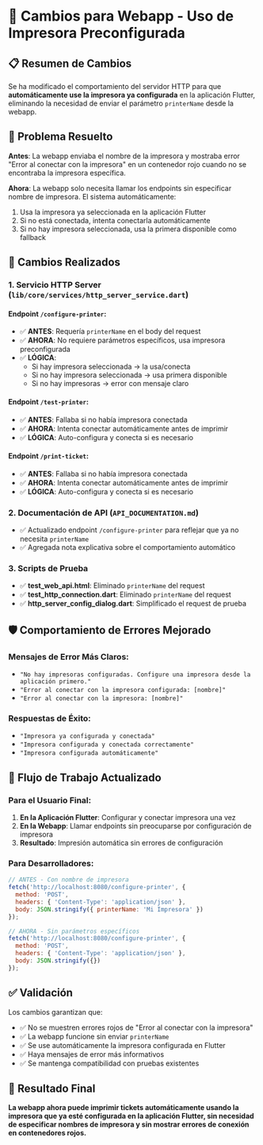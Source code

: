 # 🔧 Cambios para Webapp - Uso de Impresora Preconfigurada

## 📋 Resumen de Cambios

Se ha modificado el comportamiento del servidor HTTP para que **automáticamente use la impresora ya configurada** en la aplicación Flutter, eliminando la necesidad de enviar el parámetro `printerName` desde la webapp.

## 🎯 Problema Resuelto

**Antes**: La webapp enviaba el nombre de la impresora y mostraba error "Error al conectar con la impresora" en un contenedor rojo cuando no se encontraba la impresora específica.

**Ahora**: La webapp solo necesita llamar los endpoints sin especificar nombre de impresora. El sistema automáticamente:
1. Usa la impresora ya seleccionada en la aplicación Flutter
2. Si no está conectada, intenta conectarla automáticamente
3. Si no hay impresora seleccionada, usa la primera disponible como fallback

## 🔄 Cambios Realizados

### 1. Servicio HTTP Server (`lib/core/services/http_server_service.dart`)

#### Endpoint `/configure-printer`:
- ✅ **ANTES**: Requería `printerName` en el body del request
- ✅ **AHORA**: No requiere parámetros específicos, usa impresora preconfigurada
- ✅ **LÓGICA**: 
  - Si hay impresora seleccionada → la usa/conecta
  - Si no hay impresora seleccionada → usa primera disponible
  - Si no hay impresoras → error con mensaje claro

#### Endpoint `/test-printer`:
- ✅ **ANTES**: Fallaba si no había impresora conectada
- ✅ **AHORA**: Intenta conectar automáticamente antes de imprimir
- ✅ **LÓGICA**: Auto-configura y conecta si es necesario

#### Endpoint `/print-ticket`:
- ✅ **ANTES**: Fallaba si no había impresora conectada
- ✅ **AHORA**: Intenta conectar automáticamente antes de imprimir
- ✅ **LÓGICA**: Auto-configura y conecta si es necesario

### 2. Documentación de API (`API_DOCUMENTATION.md`)
- ✅ Actualizado endpoint `/configure-printer` para reflejar que ya no necesita `printerName`
- ✅ Agregada nota explicativa sobre el comportamiento automático

### 3. Scripts de Prueba
- ✅ **test_web_api.html**: Eliminado `printerName` del request
- ✅ **test_http_connection.dart**: Eliminado `printerName` del request
- ✅ **http_server_config_dialog.dart**: Simplificado el request de prueba

## 🛡️ Comportamiento de Errores Mejorado

### Mensajes de Error Más Claros:
- `"No hay impresoras configuradas. Configure una impresora desde la aplicación primero."`
- `"Error al conectar con la impresora configurada: [nombre]"`
- `"Error al conectar con la impresora: [nombre]"`

### Respuestas de Éxito:
- `"Impresora ya configurada y conectada"`
- `"Impresora configurada y conectada correctamente"`
- `"Impresora configurada automáticamente"`

## 📱 Flujo de Trabajo Actualizado

### Para el Usuario Final:
1. **En la Aplicación Flutter**: Configurar y conectar impresora una vez
2. **En la Webapp**: Llamar endpoints sin preocuparse por configuración de impresora
3. **Resultado**: Impresión automática sin errores de configuración

### Para Desarrolladores:
```javascript
// ANTES - Con nombre de impresora
fetch('http://localhost:8080/configure-printer', {
  method: 'POST',
  headers: { 'Content-Type': 'application/json' },
  body: JSON.stringify({ printerName: 'Mi Impresora' })
});

// AHORA - Sin parámetros específicos
fetch('http://localhost:8080/configure-printer', {
  method: 'POST',
  headers: { 'Content-Type': 'application/json' },
  body: JSON.stringify({})
});
```

## ✅ Validación

Los cambios garantizan que:
- ✅ No se muestren errores rojos de "Error al conectar con la impresora"
- ✅ La webapp funcione sin enviar `printerName`
- ✅ Se use automáticamente la impresora configurada en Flutter
- ✅ Haya mensajes de error más informativos
- ✅ Se mantenga compatibilidad con pruebas existentes

## 🎉 Resultado Final

**La webapp ahora puede imprimir tickets automáticamente usando la impresora que ya esté configurada en la aplicación Flutter, sin necesidad de especificar nombres de impresora y sin mostrar errores de conexión en contenedores rojos.**
